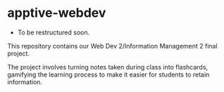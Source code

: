 ﻿# apptive-webdev
* To be restructured soon.

This repository contains our Web Dev 2/Information Management 2 final project.

The project involves turning notes taken during class into flashcards, gamifying the learning process to make it easier for students to retain information.
